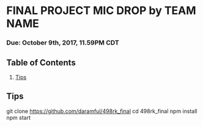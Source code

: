 # FINAL PROJECT MIC DROP by TEAM NAME
### Due: October 9th, 2017, 11.59PM CDT

## Table of Contents
1. [Tips](#tips)

## Tips
git clone https://github.com/daramful/498rk_final
cd 498rk_final
npm install
npm start
